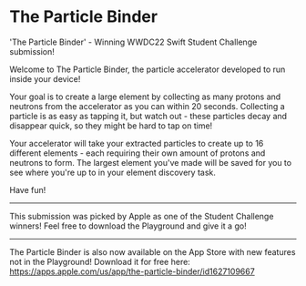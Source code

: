 # The Particle Binder
'The Particle Binder' - Winning WWDC22 Swift Student Challenge submission!

Welcome to The Particle Binder, the particle accelerator developed to run inside your device!

Your goal is to create a large element by collecting as many protons and neutrons from the accelerator as you can within 20 seconds. Collecting a particle is as easy as tapping it, but watch out - these particles decay and disappear quick, so they might be hard to tap on time!
        
Your accelerator will take your extracted particles to create up to 16 different elements - each requiring their own amount of protons and neutrons to form. The largest element you've made will be saved for you to see where you're up to in your element discovery task.
        
Have fun!

------

This submission was picked by Apple as one of the Student Challenge winners!
Feel free to download the Playground and give it a go! 

------

The Particle Binder is also now available on the App Store with new features not in the Playground! Download it for free here: https://apps.apple.com/us/app/the-particle-binder/id1627109667
